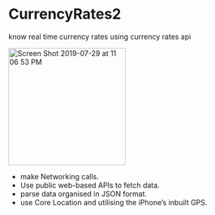 # CurrencyRates2

know real time currency rates using currency rates api

<img width="231" alt="Screen Shot 2019-07-29 at 11 06 53 PM" src="https://user-images.githubusercontent.com/46874509/62082813-c21aa080-b255-11e9-9ee2-fa913aae2f41.png">

* make Networking calls.
* Use public web-based APIs to fetch data.
* parse data organised in JSON format.
* use Core Location and utilising the iPhone’s inbuilt GPS. 


